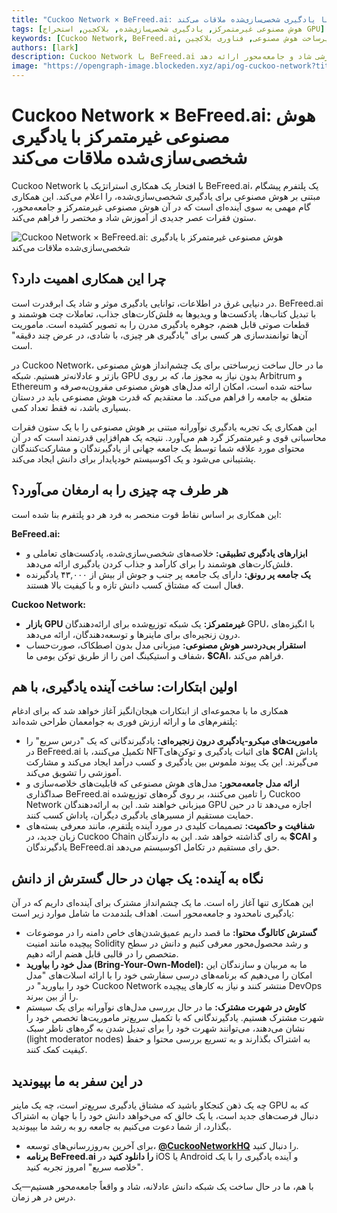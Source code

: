 ```yaml
---
title: "Cuckoo Network × BeFreed.ai: هوش مصنوعی غیرمتمرکز با یادگیری شخصی‌سازی‌شده ملاقات می‌کند"
tags: [هوش مصنوعی غیرمتمرکز, یادگیری شخصی‌سازی‌شده, بلاکچین, استخراج GPU]
keywords: [Cuckoo Network, BeFreed.ai, یادگیری غیرمتمرکز, زیرساخت هوش مصنوعی, فناوری بلاکچین]
authors: [lark]
description: Cuckoo Network با BeFreed.ai همکاری می‌کند تا یادگیری شخصی‌سازی‌شده را از طریق هوش مصنوعی غیرمتمرکز و فناوری بلاکچین متحول کند و تجربه‌ای آموزشی شاد و جامعه‌محور ارائه دهد.
image: "https://opengraph-image.blockeden.xyz/api/og-cuckoo-network?title=Cuckoo%20Network%20%C3%97%20BeFreed.ai%3A%20هوش%20مصنوعی%20غیرمتمرکز%20با%20یادگیری%20شخصی%E2%80%8Cسازی%E2%80%8Cشده%20ملاقات%20می%E2%80%8Cکند"
---
```


# Cuckoo Network × BeFreed.ai: هوش مصنوعی غیرمتمرکز با یادگیری شخصی‌سازی‌شده ملاقات می‌کند

Cuckoo Network با افتخار یک همکاری استراتژیک با BeFreed.ai، یک پلتفرم پیشگام مبتنی بر هوش مصنوعی برای یادگیری شخصی‌سازی‌شده، را اعلام می‌کند. این همکاری گام مهمی به سوی آینده‌ای است که در آن هوش مصنوعی غیرمتمرکز و جامعه‌محور، ستون فقرات عصر جدیدی از آموزش شاد و مختصر را فراهم می‌کند.

![Cuckoo Network × BeFreed.ai: هوش مصنوعی غیرمتمرکز با یادگیری شخصی‌سازی‌شده ملاقات می‌کند](https://opengraph-image.blockeden.xyz/api/og-cuckoo-network?title=Cuckoo%20Network%20%C3%97%20BeFreed.ai%3A%20هوش%20مصنوعی%20غیرمتمرکز%20با%20یادگیری%20شخصی%E2%80%8Cسازی%E2%80%8Cشده%20ملاقات%20می%E2%80%8Cکند)

## چرا این همکاری اهمیت دارد؟

در دنیایی غرق در اطلاعات، توانایی یادگیری موثر و شاد یک ابرقدرت است. BeFreed.ai با تبدیل کتاب‌ها، پادکست‌ها و ویدیوها به فلش‌کارت‌های جذاب، تعاملات چت هوشمند و قطعات صوتی قابل هضم، جوهره یادگیری مدرن را به تصویر کشیده است. ماموریت آن‌ها توانمندسازی هر کسی برای "یادگیری هر چیزی، با شادی، در عرض چند دقیقه" است.

در Cuckoo Network، ما در حال ساخت زیرساختی برای یک چشم‌انداز هوش مصنوعی بازتر و عادلانه‌تر هستیم. شبکه GPU بدون نیاز به مجوز ما، که بر روی Arbitrum و Ethereum ساخته شده است، امکان ارائه مدل‌های هوش مصنوعی مقرون‌به‌صرفه و متعلق به جامعه را فراهم می‌کند. ما معتقدیم که قدرت هوش مصنوعی باید در دستان بسیاری باشد، نه فقط تعداد کمی.

این همکاری یک تجربه یادگیری نوآورانه مبتنی بر هوش مصنوعی را با یک ستون فقرات محاسباتی قوی و غیرمتمرکز گرد هم می‌آورد. نتیجه یک هم‌افزایی قدرتمند است که در آن محتوای مورد علاقه شما توسط یک جامعه جهانی از یادگیرندگان و مشارکت‌کنندگان پشتیبانی می‌شود و یک اکوسیستم خودپایدار برای دانش ایجاد می‌کند.

## هر طرف چه چیزی را به ارمغان می‌آورد؟

این همکاری بر اساس نقاط قوت منحصر به فرد هر دو پلتفرم بنا شده است:

**BeFreed.ai:**

*   **ابزارهای یادگیری تطبیقی:** خلاصه‌های شخصی‌سازی‌شده، پادکست‌های تعاملی و فلش‌کارت‌های هوشمند را برای کارآمد و جذاب کردن یادگیری ارائه می‌دهد.
*   **یک جامعه پر رونق:** دارای یک جامعه پر جنب و جوش از بیش از ۴۳,۰۰۰ یادگیرنده فعال است که مشتاق کسب دانش تازه و با کیفیت بالا هستند.

**Cuckoo Network:**

*   **بازار GPU غیرمتمرکز:** یک شبکه توزیع‌شده برای ارائه‌دهندگان GPU، با انگیزه‌های درون زنجیره‌ای برای ماینرها و توسعه‌دهندگان، ارائه می‌دهد.
*   **استقرار بی‌دردسر هوش مصنوعی:** میزبانی مدل بدون اصطکاک، صورت‌حساب شفاف و استیکینگ امن را از طریق توکن بومی ما، **$CAI**، فراهم می‌کند.

## اولین ابتکارات: ساخت آینده یادگیری، با هم

همکاری ما با مجموعه‌ای از ابتکارات هیجان‌انگیز آغاز خواهد شد که برای ادغام پلتفرم‌های ما و ارائه ارزش فوری به جوامعمان طراحی شده‌اند:

*   **ماموریت‌های میکرو-یادگیری درون زنجیره‌ای:** یادگیرندگانی که یک "درس سریع" را در BeFreed.ai تکمیل می‌کنند، با NFTهای اثبات یادگیری و توکن‌های **$CAI** پاداش می‌گیرند. این یک پیوند ملموس بین یادگیری و کسب درآمد ایجاد می‌کند و مشارکت آموزشی را تشویق می‌کند.
*   **ارائه مدل جامعه‌محور:** مدل‌های هوش مصنوعی که قابلیت‌های خلاصه‌سازی و صداگذاری BeFreed.ai را تامین می‌کنند، بر روی گره‌های توزیع‌شده Cuckoo Network میزبانی خواهند شد. این به ارائه‌دهندگان GPU اجازه می‌دهد تا در حین حمایت مستقیم از مسیرهای یادگیری دیگران، پاداش کسب کنند.
*   **شفافیت و حاکمیت:** تصمیمات کلیدی در مورد آینده پلتفرم، مانند معرفی بسته‌های زبان جدید، در Cuckoo Chain به رای گذاشته خواهد شد. این به دارندگان **$CAI** و یادگیرندگان BeFreed.ai حق رای مستقیم در تکامل اکوسیستم می‌دهد.

## نگاه به آینده: یک جهان در حال گسترش از دانش

این همکاری تنها آغاز راه است. ما یک چشم‌انداز مشترک برای آینده‌ای داریم که در آن یادگیری نامحدود و جامعه‌محور است. اهداف بلندمدت ما شامل موارد زیر است:

*   **گسترش کاتالوگ محتوا:** ما قصد داریم عمیق‌شدن‌های خاص دامنه را در موضوعات پیچیده مانند امنیت Solidity و رشد محصول‌محور معرفی کنیم و دانش در سطح متخصص را در قالبی قابل هضم ارائه دهیم.
*   **مدل خود را بیاورید (Bring-Your-Own-Model):** ما به مربیان و سازندگان این امکان را می‌دهیم که برنامه‌های درسی سفارشی خود را با ارائه اسلات‌های "مدل خود را بیاورید" در Cuckoo Network منتشر کنند و نیاز به کارهای پیچیده DevOps را از بین ببرند.
*   **کاوش در شهرت مشترک:** ما در حال بررسی مدل‌های نوآورانه برای یک سیستم شهرت مشترک هستیم. یادگیرندگانی که با تکمیل سریع‌تر ماموریت‌ها تخصص خود را نشان می‌دهند، می‌توانند شهرت خود را برای تبدیل شدن به گره‌های ناظر سبک (light moderator nodes) به اشتراک بگذارند و به تسریع بررسی محتوا و حفظ کیفیت کمک کنند.

## در این سفر به ما بپیوندید

چه یک ذهن کنجکاو باشید که مشتاق یادگیری سریع‌تر است، چه یک ماینر GPU که به دنبال فرصت‌های جدید است، یا یک خالق که می‌خواهد دانش خود را با جهان به اشتراک بگذارد، از شما دعوت می‌کنیم به جامعه رو به رشد ما بپیوندید.

*   برای آخرین به‌روزرسانی‌های توسعه، **[@CuckooNetworkHQ](https://www.google.com/search?q=https://twitter.com/CuckooNetworkHQ)** را دنبال کنید.
*   **برنامه BeFreed.ai را دانلود کنید** در iOS یا Android و آینده یادگیری را با یک "خلاصه سریع" امروز تجربه کنید.

با هم، ما در حال ساخت یک شبکه دانش عادلانه، شاد و واقعاً جامعه‌محور هستیم—یک درس در هر زمان.